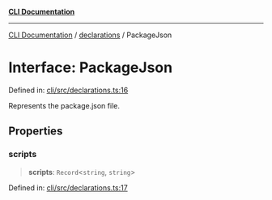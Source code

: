 [**CLI Documentation**](../../README.md)

***

[CLI Documentation](../../README.md) / [declarations](../README.md) / PackageJson

# Interface: PackageJson

Defined in: [cli/src/declarations.ts:16](https://github.com/stonemjs/cli/blob/f139573d7f6e29779d41fb031ed261bfcad59d09/src/declarations.ts#L16)

Represents the package.json file.

## Properties

### scripts

> **scripts**: `Record`\<`string`, `string`\>

Defined in: [cli/src/declarations.ts:17](https://github.com/stonemjs/cli/blob/f139573d7f6e29779d41fb031ed261bfcad59d09/src/declarations.ts#L17)
